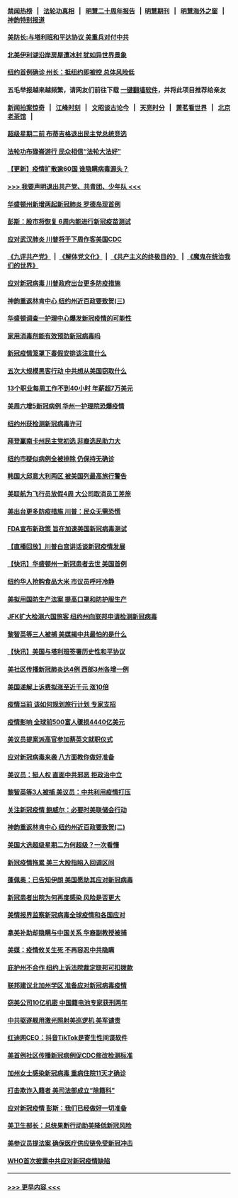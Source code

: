 #### [禁闻热榜](热点新闻.md?=0)  &nbsp;&nbsp;|&nbsp;&nbsp; [法轮功真相](https://github.com/gfw-breaker/truth/blob/master/README.md?=0) &nbsp;&nbsp;|&nbsp;&nbsp; [明慧二十周年报告](https://github.com/gfw-breaker/mh-reports/blob/master/README.md?=0) &nbsp;&nbsp;|&nbsp;&nbsp;[明慧期刊](https://github.com/gfw-breaker/mh-qikan) &nbsp;&nbsp;|&nbsp;&nbsp; [明慧海外之窗](https://github.com/gfw-breaker/mh-news/blob/master/README.md?=0) &nbsp;&nbsp;|&nbsp;&nbsp; [神韵特别报道](https://github.com/gfw-breaker/mh-news/blob/master/shenyun.md?=0)
#### [美防长:与塔利班和平达协议 美重兵对付中共](../pages/nsc412/n11908366.md?t=03021332) 
#### [北美伊利湖沿岸房屋遭冰封 犹如异世界景象](../pages/nsc412/n11908465.md?t=03021332) 
#### [纽约首例确诊 州长：抵纽约即被控 总体风险低](../pages/nsc412/n11908143.md?t=03021332) 
#### 五毛举报越来越频繁，请网友们前往下载 [一键翻墙软件](https://github.com/gfw-breaker/ssr-accounts)，并将此项目推荐给亲友
#### [新闻拍案惊奇](https://github.com/gfw-breaker/banned-news/blob/master/pages/link4.md) &nbsp;&nbsp;|&nbsp;&nbsp; [江峰时刻](https://github.com/gfw-breaker/banned-news/blob/master/pages/link4.md) &nbsp;&nbsp;|&nbsp;&nbsp; [文昭谈古论今](https://github.com/gfw-breaker/banned-news/blob/master/pages/link4.md) &nbsp;&nbsp;|&nbsp;&nbsp; [天亮时分](https://github.com/gfw-breaker/banned-news/blob/master/pages/link4.md) &nbsp;&nbsp;|&nbsp;&nbsp; [萧茗看世界](https://github.com/gfw-breaker/banned-news/blob/master/pages/link4.md) &nbsp;&nbsp;|&nbsp;&nbsp; [北京老茶馆](https://github.com/gfw-breaker/banned-news/blob/master/pages/link4.md) &nbsp;&nbsp;|&nbsp;&nbsp; 
#### [超级星期二前 布蒂吉格退出民主党总统竞选](../pages/nsc412/n11908156.md?t=03021332) 
#### [法轮功布碌崙游行 民众相信“法轮大法好”](../pages/nsc412/n11907645.md?t=03021332) 
#### [【更新】疫情扩散逾60国 谁隐瞒病毒源头？](../pages/nsc412/n11890652.md?t=03021332) 
#### [>>> 我要声明退出共产党、共青团、少年队 <<<](https://github.com/begood0513/goodnews/blob/master/quit/letter.md) 
#### [华盛顿州新增两起新冠肺炎 罗德岛现首例](../pages/nsc412/n11907757.md?t=03021332) 
#### [彭斯：股市将恢复 6周内能进行新冠疫苗测试](../pages/nsc412/n11907550.md?t=03021332) 
#### [应对武汉肺炎 川普将于下周作客美国CDC](../pages/nsc412/n11907493.md?t=03021332) 
#### [《九评共产党》](https://github.com/begood0513/9ping.md/blob/master/README.md) &nbsp;|&nbsp; [《解体党文化》](../../../../jtdwh.md/blob/master/README.md)  &nbsp;|&nbsp; [《共产主义的终极目的》](../../../../gczydzjmd.md/blob/master/README.md) &nbsp;|&nbsp; [《魔鬼在统治我们的世界》](../../../../mgztzwmdsj.md/blob/master/README.md) 
#### [应对新冠病毒 川普政府出台更多防疫措施](../pages/nsc412/n11907354.md?t=03021332) 
#### [神韵重返林肯中心 纽约州近百政要致贺(三)](../pages/nsc412/n11904356.md?t=03021332) 
#### [华盛顿调查一护理中心爆发新冠疫情的可能性](../pages/nsc412/n11907230.md?t=03021332) 
#### [家用消毒剂能有效预防新冠病毒吗](../pages/nsc412/n11905553.md?t=03021332) 
#### [新冠疫情笼罩下春假安排该注意什么](../pages/nsc412/n11906890.md?t=03021332) 
#### [五次大规模黑客行动 中共想从美国窃取什么](../pages/nsc412/n11899124.md?t=03021332) 
#### [13个职业每周工作不到40小时 年薪超7万美元](../pages/nsc412/n11893686.md?t=03021332) 
#### [美周六增5新冠病例 华州一护理院恐爆疫情](../pages/nsc412/n11905823.md?t=03021332) 
#### [纽约州获检测新冠病毒许可](../pages/nsc412/n11906069.md?t=03021332) 
#### [拜登赢南卡州民主党初选 非裔选民助力大](../pages/nsc412/n11905930.md?t=03021332) 
#### [纽约市疑似病例全被排除 仍保持无确诊](../pages/nsc412/n11906039.md?t=03021332) 
#### [韩国大邱意大利两区 被美国列最高旅行警告](../pages/nsc412/n11905944.md?t=03021332) 
#### [美联航为飞行员放假4周 大公司取消员工差旅](../pages/nsc412/n11905894.md?t=03021332) 
#### [美出台更多防疫措施 川普：民众无需恐慌](../pages/nsc412/n11905747.md?t=03021332) 
#### [FDA宣布新政策 旨在加速美国新冠病毒测试](../pages/nsc412/n11905693.md?t=03021332) 
#### [【直播回放】川普白宫讲话谈新冠疫情发展](../pages/nsc412/n11905588.md?t=03021332) 
#### [【快讯】华盛顿州一新冠患者去世 美国首例](../pages/nsc412/n11905571.md?t=03021332) 
#### [纽约华人抢购食品大米 市议员呼吁冷静](../pages/nsc412/n11904453.md?t=03021332) 
#### [美拟用国防生产法案 提高口罩和防护服生产](../pages/nsc412/n11905517.md?t=03021332) 
#### [JFK扩大检测六国旅客 纽约州向联邦申请检测新冠病毒](../pages/nsc412/n11905491.md?t=03021332) 
#### [黎智英等三人被捕 美媒揭中共最怕的是什么](../pages/nsc412/n11905316.md?t=03021332) 
#### [【快讯】美国与塔利班签署历史性和平协议](../pages/nsc412/n11905172.md?t=03021332) 
#### [美社区传播新冠肺炎达4例 西部3州各增一例](../pages/nsc412/n11904070.md?t=03021332) 
#### [美国递解上诉费拟涨至近千元  涨10倍](../pages/nsc412/n11904466.md?t=03021332) 
#### [疫情当前 该如何规划旅行计划 专家支招](../pages/nsc412/n11903865.md?t=03021332) 
#### [疫情影响 全球前500富人骤损4440亿美元](../pages/nsc412/n11904283.md?t=03021332) 
#### [美议员提案派高官参加蔡英文就职仪式](../pages/nsc412/n11904166.md?t=03021332) 
#### [应对新冠病毒来袭 八方面教你做好准备](../pages/nsc412/n11903736.md?t=03021332) 
#### [美议员：挺人权 直面中共邪恶 拒政治中立](../pages/nsc412/n11903790.md?t=03021332) 
#### [黎智英等3人被捕 美议员：中共利用疫情打压](../pages/nsc412/n11903768.md?t=03021332) 
#### [关注新冠疫情 鲍威尔：必要时美联储会行动](../pages/nsc412/n11903672.md?t=03021332) 
#### [神韵重返林肯中心 纽约州近百政要致贺(二)](../pages/nsc412/n11897500.md?t=03021332) 
#### [美国大选超级星期二为何超级？一次看懂](../pages/nsc412/n11903490.md?t=03021332) 
#### [新冠疫情拖累 美三大股指陷入回调区间](../pages/nsc412/n11903211.md?t=03021332) 
#### [蓬佩奥：已告知伊朗 美国愿助其应对新冠病毒](../pages/nsc412/n11903212.md?t=03021332) 
#### [新冠患者出院为何再度感染 风险是否更大](../pages/nsc412/n11903262.md?t=03021332) 
#### [美情报界监察新冠病毒全球疫情和各国应对](../pages/nsc412/n11903098.md?t=03021332) 
#### [拿美补助却隐瞒与中国关系 华裔副教授被捕](../pages/nsc412/n11901687.md?t=03021332) 
#### [美媒：疫情攸关生死 不再容忍中共隐瞒](../pages/nsc412/n11901694.md?t=03021332) 
#### [庇护州不合作  纽约上诉法院裁定联邦可扣拨款](../pages/nsc412/n11902238.md?t=03021332) 
#### [联邦建议北加州学区 准备应对新冠病毒疫情](../pages/nsc412/n11902448.md?t=03021332) 
#### [窃美公司10亿机密 中国籍电池专家获刑两年](../pages/nsc412/n11901996.md?t=03021332) 
#### [中共驱逐舰用激光照射美巡逻机 美军谴责](../pages/nsc412/n11901964.md?t=03021332) 
#### [红迪网CEO：抖音TikTok是寄生性间谍软件](../pages/nsc412/n11901675.md?t=03021332) 
#### [美首例社区传播新冠病例促CDC修改检测标准](../pages/nsc412/n11901490.md?t=03021332) 
#### [加州女士感染新冠病毒 重病住院11天才确诊](../pages/nsc412/n11901246.md?t=03021332) 
#### [打击欺诈入籍者 美司法部成立“除籍科”](../pages/nsc412/n11901364.md?t=03021332) 
#### [应对新冠疫情 彭斯：我们已经做好一切准备](../pages/nsc412/n11901268.md?t=03021332) 
#### [美卫生部长：总统果断行动助美降低新冠风险](../pages/nsc412/n11900906.md?t=03021332) 
#### [美参议员提法案 确保医疗供应链免受新冠冲击](../pages/nsc412/n11901144.md?t=03021332) 
#### [WHO首次披露中共应对新冠疫情缺陷](../pages/nsc412/n11900978.md?t=03021332) 

----
#### [ >>> 更早内容 <<< ](../indexes/nsc412-earlier.md)
